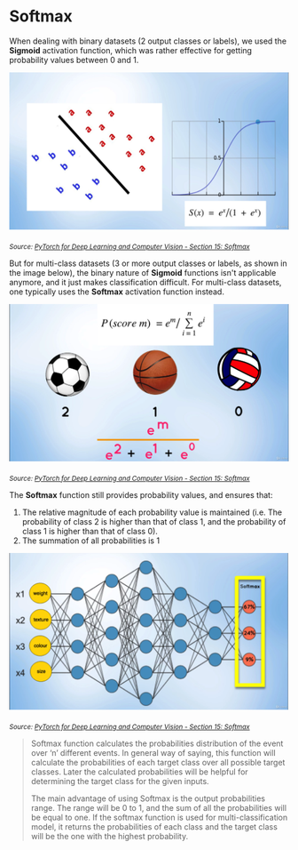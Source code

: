 # Softmax

When dealing with binary datasets (2 output classes or labels), we used the **Sigmoid** activation function, which was rather effective for getting probability values between 0 and 1.

![Softmax-1-1.png](./Softmax/Softmax-1-1.png)

<sub><i>Source: [PyTorch for Deep Learning and Computer Vision - Section 15: Softmax](https://www.udemy.com/course/pytorch-for-deep-learning-and-computer-vision)</i></sub>

 But for multi-class datasets (3 or more output classes or labels, as shown in the image below), the binary nature of **Sigmoid** functions isn't applicable anymore, and it just makes classification difficult. For multi-class datasets, one typically uses the **Softmax** activation function instead.

![Softmax-1-2.png](./Softmax/Softmax-1-2.png)

<sub><i>Source: [PyTorch for Deep Learning and Computer Vision - Section 15: Softmax](https://www.udemy.com/course/pytorch-for-deep-learning-and-computer-vision)</i></sub>

The **Softmax** function still provides probability values, and ensures that:

1. The relative magnitude of each probability value is maintained (i.e. The probability of class 2 is higher than that of class 1, and the probability of class 1 is higher than that of class 0).
1. The summation of all probabilities is 1

![Softmax-1-3.png](./Softmax/Softmax-1-3.png)

<sub><i>Source: [PyTorch for Deep Learning and Computer Vision - Section 15: Softmax](https://www.udemy.com/course/pytorch-for-deep-learning-and-computer-vision)</i></sub>

> Softmax function calculates the probabilities distribution of the event over ‘n’ different events. In general way of saying, this function will calculate the probabilities of each target class over all possible target classes. Later the calculated probabilities will be helpful for determining the target class for the given inputs.
>
> The main advantage of using Softmax is the output probabilities range. The range will be 0 to 1, and the sum of all the probabilities will be equal to one. If the softmax function is used for multi-classification model, it returns the probabilities of each class and the target class will be the one with the highest probability.
